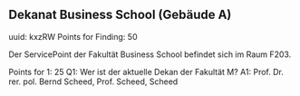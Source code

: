 ## Dekanat Business School (Gebäude A)
uuid: kxzRW
Points for Finding: 50

Der ServicePoint der Fakultät Business School befindet sich im Raum F203.

Points for 1: 25
Q1: Wer ist der aktuelle Dekan der Fakultät M?
A1: Prof. Dr. rer. pol. Bernd Scheed, Prof. Scheed, Scheed
